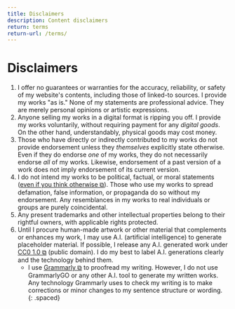 ```yaml
---
title: Disclaimers
description: Content disclaimers
return: terms
return-url: /terms/
---
```


# Disclaimers
1. I offer no guarantees or warranties for the accuracy, reliability, or safety of my website's contents, including those of linked-to sources. I provide my works "as is." None of my statements are professional advice. They are merely personal opinions or artistic expressions.
1. Anyone selling my works in a digital format is ripping you off. I provide my works voluntarily, without requiring payment for any *digital goods*. On the other hand, understandably, physical goods may cost money.
1. Those who have directly or indirectly contributed to my works do not provide endorsement unless they *themselves* explicitly state otherwise. Even if they do endorse *one* of my works, they do not necessarily endorse *all* of my works. Likewise, endorsement of a past version of a work does not imply endorsement of its current version.
1. I do not intend my works to be political, factual, or moral statements (<a href="https://www.youtube.com/watch?v=GM-e46xdcUo" target="_blank">even if you think otherwise ⧉</a>). Those who use my works to spread defamation, false information, or propaganda do so without my endorsement. Any resemblances in my works to real individuals or groups are purely coincidental.
1. Any present trademarks and other intellectual properties belong to their rightful owners, with applicable rights protected.
1. Until I procure human-made artwork or other material that complements or enhances my work, I may use A.I. (artificial intelligence) to generate placeholder material. If possible, I release any A.I. generated work under <a href="https://creativecommons.org/publicdomain/zero/1.0/" target="_blank">CC0 1.0 ⧉</a> (public domain). I do my best to label A.I. generations clearly and the technology behind them.
    - I use <a href="http://grammarly.com/" target="_blank">Grammarly ⧉</a> to proofread my writing. However, I do not use GrammarlyGO or any other A.I. tool to generate my written works. Any technology Grammarly uses to check my writing is to make corrections or minor changes to my sentence structure or wording.
{: .spaced}